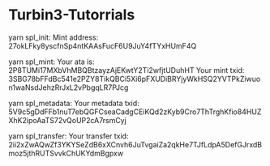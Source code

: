 # Turbin3-Tutorrials
yarn spl_init:
	Mint address: 27okLFky8yscfnSp4ntKAAsFucF6U9JuY4fTYxHUmF4Q

yarn spl_mint:
	Your ata is: 2P8TUMi17MXbVhMBQBtzayzAjEKwtY2Ti2wfjtUDuhHT
	Your mint txid: 3SBG78bFFdBc541e2PZY8TikQBCi5Xi6pFXUDiBRYjyWkHSQ2YVTPkZiwuon1waNsdJehzRrJxL2vPbgqLR7PJcg

yarn spl_metadata:
	Your metadata txid: 5V9c5gDdFFb1nuT7ebQGFCseaCadgCEiKQd2zKyb9Cro7ThTrghKfio84HUZXhK2ipoAaTS72vQoUP2cA7rsmCyj

yarn spl_transfer:
	Your transfer txid: 2ii2xZwAQwZf3YKYSeZdB6xXCnvh6JuTvgaiZa2qkHe7TJfLdpA5DefGJrxdBmoz5jthRUTSvvkChUKYdmBgpxw
